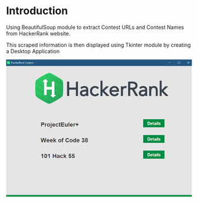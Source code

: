# Introduction
Using BeautifulSoup module to extract Contest URLs and Contest Names from HackerRank website.

This scraped information is then displayed using Tkinter module by creating a Desktop Application

![ScreenShot](https://raw.githubusercontent.com/anudish1008/Hacker-Rank-Contest-Scraper/master/Screenshot.PNG)
